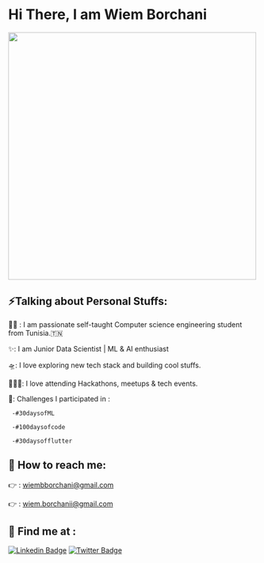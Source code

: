 <h1> Hi There, I am Wiem Borchani </h1>
</h1>

<img src="https://i.pinimg.com/originals/02/49/ef/0249efe4cc8e3c20094fc2d20aa58912.gif" width="500px">


## ⚡️Talking about Personal Stuffs:

👩‍💻 : I am passionate self-taught Computer science engineering student from Tunisia.🇹🇳

✨: I am Junior Data Scientist | ML & AI enthusiast

🛸: I love exploring new tech stack and building cool stuffs.

🙋🏼‍♀️: I love attending Hackathons, meetups & tech events.

🌱: Challenges I participated in :

     -#30daysofML
     
     -#100daysofcode
     
     -#30daysofflutter
     
     




## 💌 How to reach me:
👉 : wiembborchani@gmail.com

👉 : wiem.borchanii@gmail.com




## 🙌 Find me at :
[![Linkedin Badge](https://img.shields.io/badge/-LinkedIn-blue?style=flat-square&logo=Linkedin&logoColor=white&link=https://www.linkedin.com/in/hemanthkollipara/)](https://www.linkedin.com/in/wiem-borchani)
[![Twitter Badge](https://img.shields.io/twitter/url?style=social&url=https%3A%2F%2Fimg.shields.io%2Ftwitter%2Furl)](https://twitter.com/wiam_borchani)
